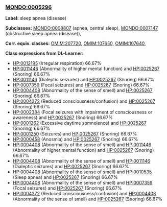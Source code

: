 
### [MONDO:0005296](http://purl.obolibrary.org/obo/MONDO_0005296)
**Label:** sleep apnea (disease)

**Subclasses:** [MONDO:0008807](http://purl.obolibrary.org/obo/MONDO_0008807) (apnea, central sleep), [MONDO:0007147](http://purl.obolibrary.org/obo/MONDO_0007147) (obstructive sleep apnea (disease)), 

**Corr. equiv. classes:** [OMIM:207720](http://purl.obolibrary.org/obo/OMIM_207720), [OMIM:107650](http://purl.obolibrary.org/obo/OMIM_107650), [OMIM:107640](http://purl.obolibrary.org/obo/OMIM_107640), 

**Class expressions from DL-Learner:**

- [HP:0012195](http://purl.obolibrary.org/obo/HP_0012195) (Irregular respiration) 66.67%
- [HP:0011446](http://purl.obolibrary.org/obo/HP_0011446) (Abnormality of higher mental function) and [HP:0025267](http://purl.obolibrary.org/obo/HP_0025267) (Snoring) 66.67%
- [HP:0011146](http://purl.obolibrary.org/obo/HP_0011146) (Dialeptic seizures) and [HP:0025267](http://purl.obolibrary.org/obo/HP_0025267) (Snoring) 66.67%
- [HP:0007359](http://purl.obolibrary.org/obo/HP_0007359) (Focal seizures) and [HP:0025267](http://purl.obolibrary.org/obo/HP_0025267) (Snoring) 66.67%
- [HP:0004408](http://purl.obolibrary.org/obo/HP_0004408) (Abnormality of the sense of smell) and [HP:0025267](http://purl.obolibrary.org/obo/HP_0025267) (Snoring) 66.67%
- [HP:0004372](http://purl.obolibrary.org/obo/HP_0004372) (Reduced consciousness/confusion) and [HP:0025267](http://purl.obolibrary.org/obo/HP_0025267) (Snoring) 66.67%
- [HP:0002384](http://purl.obolibrary.org/obo/HP_0002384) (Focal seizures with impairment of consciousness or awareness) and [HP:0025267](http://purl.obolibrary.org/obo/HP_0025267) (Snoring) 66.67%
- [HP:0001262](http://purl.obolibrary.org/obo/HP_0001262) (Excessive daytime somnolence) and [HP:0025267](http://purl.obolibrary.org/obo/HP_0025267) (Snoring) 66.67%
- [HP:0001250](http://purl.obolibrary.org/obo/HP_0001250) (Seizures) and [HP:0025267](http://purl.obolibrary.org/obo/HP_0025267) (Snoring) 66.67%
- [HP:0000458](http://purl.obolibrary.org/obo/HP_0000458) (Anosmia) and [HP:0025267](http://purl.obolibrary.org/obo/HP_0025267) (Snoring) 66.67%
- [HP:0004408](http://purl.obolibrary.org/obo/HP_0004408) (Abnormality of the sense of smell) and [HP:0011446](http://purl.obolibrary.org/obo/HP_0011446) (Abnormality of higher mental function) and [HP:0025267](http://purl.obolibrary.org/obo/HP_0025267) (Snoring) 66.67%
- [HP:0004408](http://purl.obolibrary.org/obo/HP_0004408) (Abnormality of the sense of smell) and [HP:0011146](http://purl.obolibrary.org/obo/HP_0011146) (Dialeptic seizures) and [HP:0025267](http://purl.obolibrary.org/obo/HP_0025267) (Snoring) 66.67%
- [HP:0004408](http://purl.obolibrary.org/obo/HP_0004408) (Abnormality of the sense of smell) and [HP:0010535](http://purl.obolibrary.org/obo/HP_0010535) (Sleep apnea) and [HP:0025267](http://purl.obolibrary.org/obo/HP_0025267) (Snoring) 66.67%
- [HP:0004408](http://purl.obolibrary.org/obo/HP_0004408) (Abnormality of the sense of smell) and [HP:0007359](http://purl.obolibrary.org/obo/HP_0007359) (Focal seizures) and [HP:0025267](http://purl.obolibrary.org/obo/HP_0025267) (Snoring) 66.67%
- [HP:0004372](http://purl.obolibrary.org/obo/HP_0004372) (Reduced consciousness/confusion) and [HP:0004408](http://purl.obolibrary.org/obo/HP_0004408) (Abnormality of the sense of smell) and [HP:0025267](http://purl.obolibrary.org/obo/HP_0025267) (Snoring) 66.67%


